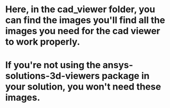 # Here, in the cad_viewer folder, you can find the images you'll find all the images you need for the cad viewer to work properly. 
# If you're not using the ansys-solutions-3d-viewers package in your solution, you won't need these images.